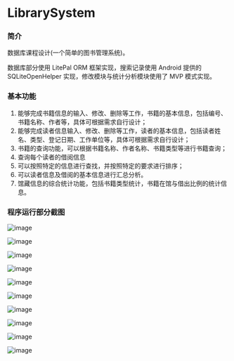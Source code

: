 # LibrarySystem
### 简介
数据库课程设计(一个简单的图书管理系统)。

数据库部分使用 LitePal ORM 框架实现，搜索记录使用 Android 提供的 SQLiteOpenHelper 实现，修改模块与统计分析模块使用了 MVP 模式实现。

### 基本功能
1. 能够完成书籍信息的输入、修改、删除等工作，书籍的基本信息，包括编号、书籍名称、作者等，具体可根据需求自行设计；
2. 能够完成读者信息输入、修改、删除等工作，读者的基本信息，包括读者姓名、类型、登记日期、工作单位等，具体可根据需求自行设计；
3. 书籍的查询功能，可以根据书籍名称、作者名称、书籍类型等进行书籍查询；
4. 查询每个读者的借阅信息
5. 可以按照特定的信息进行查找，并按照特定的要求进行排序；
6. 可以读者信息及借阅的基本信息进行汇总分析。
7. 馆藏信息的综合统计功能，包括书籍类型统计，书籍在馆与借出比例的统计信息。

### 程序运行部分截图

![image](https://user-images.githubusercontent.com/16668676/39284123-6081b2a8-4944-11e8-84a3-5f90ac927e67.png)

![image](https://user-images.githubusercontent.com/16668676/39283801-9adcf252-4942-11e8-9798-17ed1712ab08.png)

![image](https://user-images.githubusercontent.com/16668676/39283807-a4ea9bc8-4942-11e8-881d-837296bbfc71.png)

![image](https://user-images.githubusercontent.com/16668676/39283810-a92d3df8-4942-11e8-846e-6301a8134a48.png)

![image](https://user-images.githubusercontent.com/16668676/39283814-acc99f9c-4942-11e8-8c21-ef7d6d2b578c.png)

![image](https://user-images.githubusercontent.com/16668676/39283830-b9980b50-4942-11e8-8f83-8247eecf407b.png)

![image](https://user-images.githubusercontent.com/16668676/39283839-cf25ee38-4942-11e8-85d2-c33af4077a35.png)

![image](https://user-images.githubusercontent.com/16668676/39283843-d5cb7f5a-4942-11e8-8869-128400f09b13.png)

![image](https://user-images.githubusercontent.com/16668676/39283848-da6a77be-4942-11e8-9de0-216714165b22.png)

![image](https://user-images.githubusercontent.com/16668676/39283852-df0a8a20-4942-11e8-9432-c0fc7c398188.png)
